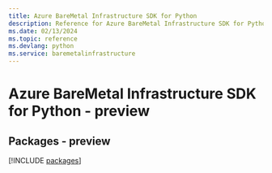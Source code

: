 ```yaml
---
title: Azure BareMetal Infrastructure SDK for Python
description: Reference for Azure BareMetal Infrastructure SDK for Python
ms.date: 02/13/2024
ms.topic: reference
ms.devlang: python
ms.service: baremetalinfrastructure
---
```

# Azure BareMetal Infrastructure SDK for Python - preview
## Packages - preview
[!INCLUDE [packages](baremetal-infrastructure-index.md)]
